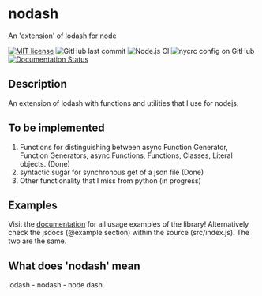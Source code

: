# nodash

An 'extension' of lodash for node

[![MIT license](https://img.shields.io/badge/License-MIT-blue.svg)](https://lbesson.mit-license.org/)
![GitHub last commit](https://img.shields.io/github/last-commit/crepac4/nodash)
![Node.js CI](https://github.com/crepac4/nodash/workflows/Node.js%20CI/badge.svg)
![nycrc config on GitHub](https://img.shields.io/nycrc/crepac4/nodash?config=.nycrc.json)
[![Documentation Status](https://readthedocs.org/projects/nodash/badge/?version=latest)](https://nodash.readthedocs.io/en/latest/?badge=latest)

## Description

An extension of lodash with functions and utilities that I use for nodejs.

## To be implemented

1) Functions for distinguishing between async Function Generator, Function Generators, async Functions, Functions, Classes, Literal objects. (Done)
2) syntactic sugar for synchronous get of a json file (Done)
3) Other functionality that I miss from python (in progress)

## Examples 
  Visit the [documentation](https://nodash.readthedocs.io/en/latest/) for all usage examples of the library! Alternatively check the jsdocs (@example section) within the source (src/index.js). The two are the same.

## What does 'nodash' mean

lodash - nodash - node dash.
